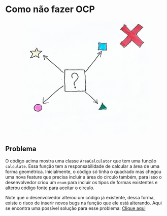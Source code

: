# **Como não fazer OCP**

<div align="center">
  <img src="../assets/OCP-WRONG.png" width="400">
</div>

## **Problema**

O código acima mostra uma classe `AreaCalculator` que tem uma função `calculate`. Essa função tem a responsabilidade de calcular a área de uma forma geométrica. Inicialmente, o código só tinha o quadrado mas chegou uma nova feature que precisa incluir a área do circulo também, para isso o desenvolvedor criou um `enum` para incluir os tipos de formas existentes e alterou código fonte para aceitar o circulo.

Note que o desenvolvedor alterou um código já existente, dessa forma, existe o risco de inserir novos bugs na função que ele está alterando. Aqui se encontra uma possível solução para esse problema: [Clique aqui](https://github.com/edualb/solid/tree/main/open_closed_principle/correct)

